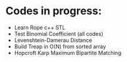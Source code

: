 Codes in progress:
==================

- Learn Rope c++ STL
- Test Binomial Coefficient (all codes)
- Levenshtein-Damerau Distance
- Build Treap in O(N) from sorted array
- Hopcroft Karp Maximum Bipartite Matching
